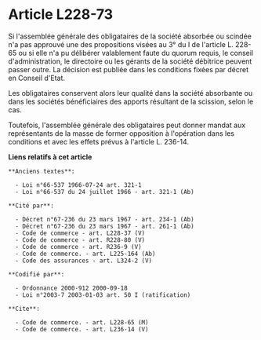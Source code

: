 # Article L228-73

Si l'assemblée générale des obligataires de la société absorbée ou scindée n'a pas approuvé une des propositions visées au 3°
du I de l'article L. 228-65 ou si elle n'a pu délibérer valablement faute du quorum requis, le conseil d'administration, le
directoire ou les gérants de la société débitrice peuvent passer outre. La décision est publiée dans les conditions fixées
par décret en Conseil d'Etat.

Les obligataires conservent alors leur qualité dans la société absorbante ou dans les sociétés bénéficiaires des apports
résultant de la scission, selon le cas.

Toutefois, l'assemblée générale des obligataires peut donner mandat aux représentants de la masse de former opposition à
l'opération dans les conditions et avec les effets prévus à l'article L. 236-14.

**Liens relatifs à cet article**

	**Anciens textes**:

	  - Loi n°66-537 1966-07-24 art. 321-1
	  - Loi n°66-537 du 24 juillet 1966 - art. 321-1 (Ab)

	**Cité par**:

	  - Décret n°67-236 du 23 mars 1967 - art. 234-1 (Ab)
	  - Décret n°67-236 du 23 mars 1967 - art. 261-1 (Ab)
	  - Code de commerce - art. L228-37 (V)
	  - Code de commerce - art. R228-80 (V)
	  - Code de commerce - art. R236-9 (V)
	  - Code de commerce. - art. L225-164 (Ab)
	  - Code des assurances - art. L324-2 (V)

	**Codifié par**:

	  - Ordonnance 2000-912 2000-09-18
	  - Loi n°2003-7 2003-01-03 art. 50 I (ratification)

	**Cite**:

	  - Code de commerce. - art. L228-65 (M)
	  - Code de commerce. - art. L236-14 (V)

